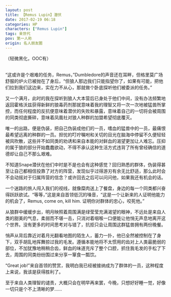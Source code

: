 ```yaml
---
layout: post
title: 【Remus Lupin】潜伏
date: 2017-02-19 06:18
categories: HP
characters: ["Remus Lupin"]
tags: 亲世代
pov: 第一人称
origin: 名人朋友圈
---
```


（轻微黑化，OOC有）
<br><br>

“这或许是个艰难的任务，Remus，”Dumbledore的声音还在耳畔，但格里莫广场舒服的炉火已被抛在了身后，“但狼人那边我们只能指望你了，如果有可能，把他们拉到我们这边来，实在力不从心，那就做个卧底探听他们被委派的任务。”

又一个满月，此时的我在探听到狼人大本营后已身处于他们中间，没有办法频繁地返回霍格沃兹获得新鲜的狼毒药剂那就意味着我的理智又将一次一次地被猛兽所掌控，而任何程度的反抗便意味着潜伏的失败和暴露，意味着自己的一切将会被周围的同类彻底撕碎，意味着凤凰社对狼人种群的加盟希望彻底覆灭。

唯一的出路，便是伪装，把自己伪装成他们的一员，嗜血的猛兽中的一员，最痛恨最希望远离的种群的一员。担忧的叮咛嘱咐和关切的目光在脑海中停留不久便轻轻被风吹散，这些并不如同类的劝诱和来自本能的对鲜血的渴望更加让人难忘。压抑的属于狼的部分开始蠢蠢欲动，不得不承认这种生活方式违背了所有曾经确信的道德却让自己不那么艰难。

不知道Snape潜伏在他们中时是不是也会有这种感觉？回归熟悉的群体，伪装得甚至让自己都相信投靠了对方的阵营，发现似乎过得游刃有余无比舒适，那么此时会不会动摇对于归属阵营的信念？或许回去之后可以问问他，如果我还有机会的话。

一个迷路的旅人闯入我们的视线，就像糜肉送上了餐盘，身边的每一个同类都兴奋得跃跃欲试。“等等，”这是来自首领低沉的嗓音，“这是一个让新来的人证明他能力的机会了，Remus, come on, kill him. 证明你对群体的忠心，咬死他。”

从狼群中缓缓步出，明月映照着周围满是绿莹莹充满渴望的眼神，不远处是来自人类的甜美的气息，柔弱而不堪一击，只消对着咽喉一口便能让他悄无声息地离开这个世界。没有更多的时间思考对与错了，抗拒只会让周围这群猛兽拥有两份晚餐。

悄声从背后靠近对着月光翻看地图的陌生人，蓄力一扑，他已全然被控制在了身下，双手胡乱地挥舞掠过我的毛发。遵循本能地将不太惯用的齿对上人类最脆弱的部位，不加犹豫地稍稍合齿，鲜血的味道充斥了整个口腔，抓住我毛发的手松了下去，周围的同类纷纷围过来分享一箪食一瓢饮。

“Great job!”来自首领的赞赏，我明白我已经被接纳成为了群体的一员，这种程度上来说，我该是获得胜利了。

至于来自人类理智的谴责，大概只会在明早再来罢，今晚，只想好好睡一觉，好像一切只是个不上清晰的梦……
